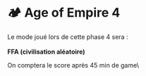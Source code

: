 # 🏕️ Age of Empire 4

Le mode joué lors de cette phase 4 sera : \
\
**FFA (civilisation aléatoire)**

On comptera le score après 45 min de game\

